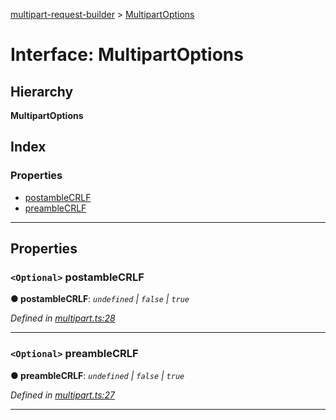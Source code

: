 [multipart-request-builder](../README.md) > [MultipartOptions](../interfaces/multipartoptions.md)

# Interface: MultipartOptions

## Hierarchy

**MultipartOptions**

## Index

### Properties

* [postambleCRLF](multipartoptions.md#postamblecrlf)
* [preambleCRLF](multipartoptions.md#preamblecrlf)

---

## Properties

<a id="postamblecrlf"></a>

### `<Optional>` postambleCRLF

**● postambleCRLF**: *`undefined` \| `false` \| `true`*

*Defined in [multipart.ts:28](https://github.axa.com/Digital/bauta-nodejs/blob/af04a7f/packages/multipart-request-builder/src/multipart.ts#L28)*

___
<a id="preamblecrlf"></a>

### `<Optional>` preambleCRLF

**● preambleCRLF**: *`undefined` \| `false` \| `true`*

*Defined in [multipart.ts:27](https://github.axa.com/Digital/bauta-nodejs/blob/af04a7f/packages/multipart-request-builder/src/multipart.ts#L27)*

___

